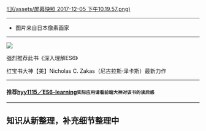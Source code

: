 [![](/assets/屏幕快照 2017-12-05 下午10.19.57.png)](https://github.com/TYRMars)

---

* 图片来自日本像素画家

---

[![](https://camo.githubusercontent.com/9c3e5bf04974b046e8816cf84a82eeaf12f3c6e1/68747470733a2f2f677373312e62647374617469632e636f6d2f39766f33645361675f7849346b68476b706f574b314846366868792f6261696b652f7725334432363825334267253344302f7369676e3d61653630626362663761636633626337653830306361656165393362646439632f626630393662363366363234366236306335356166326336653166383161346335313066613232382e6a7067)](https://camo.githubusercontent.com/9c3e5bf04974b046e8816cf84a82eeaf12f3c6e1/68747470733a2f2f677373312e62647374617469632e636f6d2f39766f33645361675f7849346b68476b706f574b314846366868792f6261696b652f7725334432363825334267253344302f7369676e3d61653630626362663761636633626337653830306361656165393362646439632f626630393662363366363234366236306335356166326336653166383161346335313066613232382e6a7067)

强烈推荐此书《深入理解ES6》

红宝书大神【美】Nicholas C. Zakas（尼古拉斯·泽卡斯）最新力作

---

#### 推荐[hyy1115／ES6-learning](https://github.com/hyy1115/ES6-learning)`实际应用请看前端大神对该书的读后感`

---

## 知识从新整理，补充细节整理中



